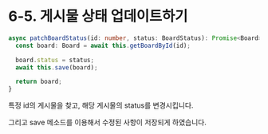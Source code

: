 # 6-5. 게시물 상태 업데이트하기

```typescript
async patchBoardStatus(id: number, status: BoardStatus): Promise<Board> {
  const board: Board = await this.getBoardById(id);

  board.status = status;
  await this.save(board);

  return board;
}
```

특정 id의 게시물을 찾고, 해당 게시물의 status를 변경시킵니다.

그리고 save 메소드를 이용해서 수정된 사항이 저장되게 하였습니다.
